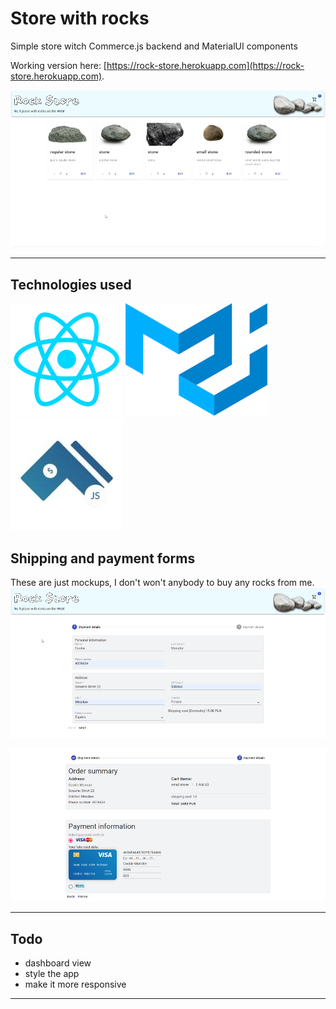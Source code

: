 # Store with rocks
Simple store witch Commerce.js backend and MaterialUI components

Working version here: [https://rock-store.herokuapp.com](https://rock-store.herokuapp.com).


![](img/dashboard.png)

---
## Technologies used
![](img/react.png) ![](img/material.png) ![](img/commerce.jpg)


## Shipping and payment forms
These are just mockups, I don't won't anybody to buy any rocks from me.  
![](img/form1.png)

![](img/form2.png)

---
## Todo
- dashboard view
- style the app
- make it more responsive
---